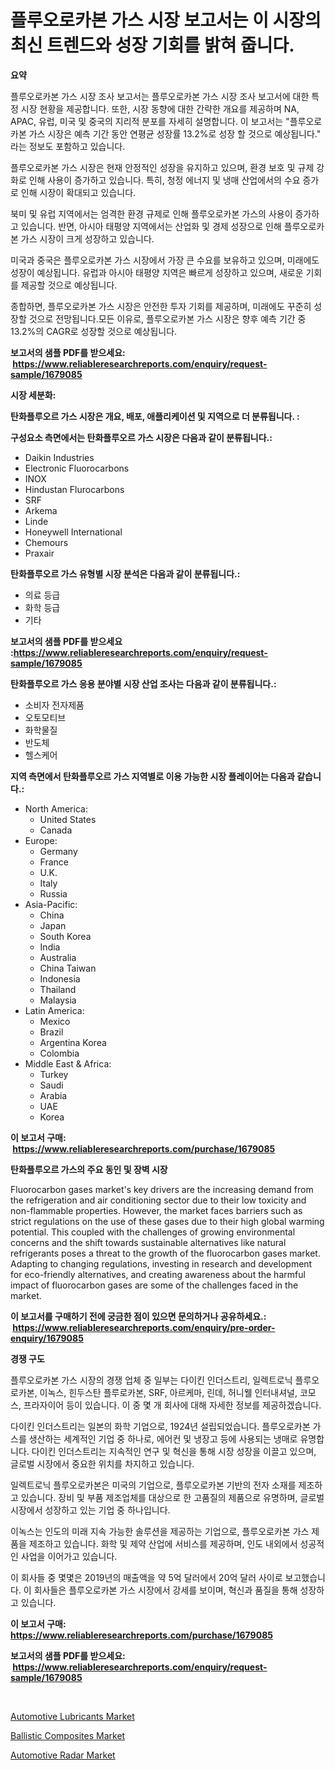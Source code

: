 <p><h1>플루오로카본 가스 시장 보고서는 이 시장의 최신 트렌드와 성장 기회를 밝혀 줍니다.</h1></p><p><strong>요약</strong></p>
<p><p>플루오로카본 가스 시장 조사 보고서는 플루오로카본 가스 시장 조사 보고서에 대한 특정 시장 현황을 제공합니다. 또한, 시장 동향에 대한 간략한 개요를 제공하며 NA, APAC, 유럽, 미국 및 중국의 지리적 분포를 자세히 설명합니다. 이 보고서는 "플루오로카본 가스 시장은 예측 기간 동안 연평균 성장률 13.2%로 성장 할 것으로 예상됩니다." 라는 정보도 포함하고 있습니다.</p><p>플루오로카본 가스 시장은 현재 안정적인 성장을 유지하고 있으며, 환경 보호 및 규제 강화로 인해 사용이 증가하고 있습니다. 특히, 청정 에너지 및 냉매 산업에서의 수요 증가로 인해 시장이 확대되고 있습니다.</p><p>북미 및 유럽 지역에서는 엄격한 환경 규제로 인해 플루오로카본 가스의 사용이 증가하고 있습니다. 반면, 아시아 태평양 지역에서는 산업화 및 경제 성장으로 인해 플루오로카본 가스 시장이 크게 성장하고 있습니다.</p><p>미국과 중국은 플루오로카본 가스 시장에서 가장 큰 수요를 보유하고 있으며, 미래에도 성장이 예상됩니다. 유럽과 아시아 태평양 지역은 빠르게 성장하고 있으며, 새로운 기회를 제공할 것으로 예상됩니다.</p><p>종합하면, 플루오로카본 가스 시장은 안전한 투자 기회를 제공하며, 미래에도 꾸준히 성장할 것으로 전망됩니다.모든 이유로, 플루오로카본 가스 시장은 향후 예측 기간 중 13.2%의 CAGR로 성장할 것으로 예상됩니다.</p></p>
<p><strong>보고서의 샘플 PDF를 받으세요: &nbsp;<a href="https://www.reliableresearchreports.com/enquiry/request-sample/1679085">https://www.reliableresearchreports.com/enquiry/request-sample/1679085</a></strong></p>
<p><strong>시장 세분화:</strong></p>
<p><strong> 탄화플루오르 가스 시장은 개요, 배포, 애플리케이션 및 지역으로 더 분류됩니다. :</strong></p>
<p><strong>구성요소 측면에서는 탄화플루오르 가스 시장은 다음과 같이 분류됩니다.:</strong></p>
<p><ul><li>Daikin Industries</li><li>Electronic Fluorocarbons</li><li>INOX</li><li>Hindustan Flurocarbons</li><li>SRF</li><li>Arkema</li><li>Linde</li><li>Honeywell International</li><li>Chemours</li><li>Praxair</li></ul></p>
<p><strong> 탄화플루오르 가스 유형별 시장 분석은 다음과 같이 분류됩니다.:</strong></p>
<p><ul><li>의료 등급</li><li>화학 등급</li><li>기타</li></ul></p>
<p><strong>보고서의 샘플 PDF를 받으세요 :<a href="https://www.reliableresearchreports.com/enquiry/request-sample/1679085">https://www.reliableresearchreports.com/enquiry/request-sample/1679085</a></strong></p>
<p><strong> 탄화플루오르 가스 응용 분야별 시장 산업 조사는 다음과 같이 분류됩니다.:</strong></p>
<p><ul><li>소비자 전자제품</li><li>오토모티브</li><li>화학물질</li><li>반도체</li><li>헬스케어</li></ul></p>
<p><strong>지역 측면에서 탄화플루오르 가스 지역별로 이용 가능한 시장 플레이어는 다음과 같습니다.:</strong></p>
<p><ul>
    <li>
        North America:
        <ul>
            <li>United States</li>
            <li>Canada</li>
        </ul>
    </li>
    <li>
        Europe:
        <ul>
            <li>Germany</li>
            <li>France</li>
            <li>U.K.</li>
            <li>Italy</li>
            <li>Russia</li>
        </ul>
    </li>
    <li>
        Asia-Pacific:
        <ul>
            <li>China</li>
            <li>Japan</li>
            <li>South Korea</li>
            <li>India</li>
            <li>Australia</li>
            <li>China Taiwan</li>
            <li>Indonesia</li>
            <li>Thailand</li>
            <li>Malaysia</li>
        </ul>
    </li>
    <li>
        Latin America:
        <ul>
            <li>Mexico</li>
            <li>Brazil</li>
            <li>Argentina Korea</li>
            <li>Colombia</li>
        </ul>
    </li>
    <li>
        Middle East & Africa:
        <ul>
            <li>Turkey</li>
            <li>Saudi</li>
            <li>Arabia</li>
            <li>UAE</li>
            <li>Korea</li>
        </ul>
    </li>
    </ul></p>
<p><strong>이 보고서 구매: &nbsp;<a href="https://www.reliableresearchreports.com/purchase/1679085">https://www.reliableresearchreports.com/purchase/1679085</a></strong></p>
<p><strong>탄화플루오르 가스의 주요 동인 및 장벽 시장</strong></p>
<p><p>Fluorocarbon gases market's key drivers are the increasing demand from the refrigeration and air conditioning sector due to their low toxicity and non-flammable properties. However, the market faces barriers such as strict regulations on the use of these gases due to their high global warming potential. This coupled with the challenges of growing environmental concerns and the shift towards sustainable alternatives like natural refrigerants poses a threat to the growth of the fluorocarbon gases market. Adapting to changing regulations, investing in research and development for eco-friendly alternatives, and creating awareness about the harmful impact of fluorocarbon gases are some of the challenges faced in the market.</p></p>
<p><strong>이 보고서를 구매하기 전에 궁금한 점이 있으면 문의하거나 공유하세요.: &nbsp;<a href="https://www.reliableresearchreports.com/enquiry/pre-order-enquiry/1679085">https://www.reliableresearchreports.com/enquiry/pre-order-enquiry/1679085</a></strong></p>
<p><strong>경쟁 구도</strong></p>
<p><p>플루오로카본 가스 시장의 경쟁 업체 중 일부는 다이킨 인더스트리, 일렉트로닉 플루오로카본, 이녹스, 힌두스탄 플루로카본, SRF, 아르케마, 린데, 허니웰 인터내셔널, 코모스, 프라자이어 등이 있습니다. 이 중 몇 개 회사에 대해 자세한 정보를 제공하겠습니다.</p><p>다이킨 인더스트리는 일본의 화학 기업으로, 1924년 설립되었습니다. 플루오로카본 가스를 생산하는 세계적인 기업 중 하나로, 에어컨 및 냉장고 등에 사용되는 냉매로 유명합니다. 다이킨 인더스트리는 지속적인 연구 및 혁신을 통해 시장 성장을 이끌고 있으며, 글로벌 시장에서 중요한 위치를 차지하고 있습니다.</p><p>일렉트로닉 플루오로카본은 미국의 기업으로, 플루오로카본 기반의 전자 소재를 제조하고 있습니다. 장비 및 부품 제조업체를 대상으로 한 고품질의 제품으로 유명하며, 글로벌 시장에서 성장하고 있는 기업 중 하나입니다.</p><p>이녹스는 인도의 미래 지속 가능한 솔루션을 제공하는 기업으로, 플루오로카본 가스 제품을 제조하고 있습니다. 화학 및 제약 산업에 서비스를 제공하며, 인도 내외에서 성공적인 사업을 이어가고 있습니다.</p><p>이 회사들 중 몇몇은 2019년의 매출액을 약 5억 달러에서 20억 달러 사이로 보고했습니다. 이 회사들은 플루오로카본 가스 시장에서 강세를 보이며, 혁신과 품질을 통해 성장하고 있습니다.</p></p>
<p><strong>이 보고서 구매: &nbsp; <a href="https://www.reliableresearchreports.com/purchase/1679085">https://www.reliableresearchreports.com/purchase/1679085</a></strong></p>
<p><strong>보고서의 샘플 PDF를 받으세요: &nbsp;<a href="https://www.reliableresearchreports.com/enquiry/request-sample/1679085">https://www.reliableresearchreports.com/enquiry/request-sample/1679085</a></strong><strong></strong></p>
<p>&nbsp;</p>
<p><p><a href="https://github.com/angelajermaine/Market-Research-Report-List-2/blob/main/automotive-lubricants-market.md">Automotive Lubricants Market</a></p><p><a href="https://github.com/shotows/Market-Research-Report-List-1/blob/main/ballistic-composites-market.md">Ballistic Composites Market</a></p><p><a href="https://github.com/beatblasta/Market-Research-Report-List-2/blob/main/automotive-radar-market.md">Automotive Radar Market</a></p></p>